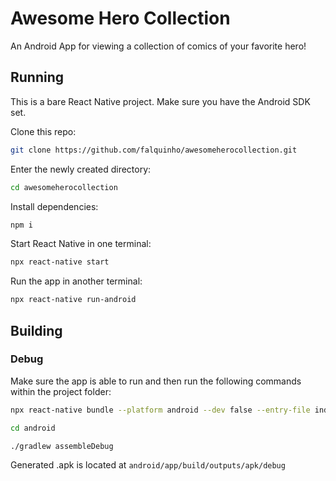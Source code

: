 # Awesome Hero Collection

An Android App for viewing a collection of comics of your favorite hero!

## Running

This is a  bare React Native project.
Make sure you have the Android SDK set.

Clone this repo:

```bash
git clone https://github.com/falquinho/awesomeherocollection.git
```

Enter the newly created directory:

```bash
cd awesomeherocollection
```

Install dependencies:

```bash
npm i
```

Start React Native in one terminal:

```bash
npx react-native start
```

Run the app in another terminal:

```bash
npx react-native run-android
```

## Building
### Debug
Make sure the app is able to run and then run the following commands within the project folder:
```bash
npx react-native bundle --platform android --dev false --entry-file index.js --bundle-output android/app/src/main/assets/index.android.bundle --assets-dest android/app/src/main/res
```

```bash
cd android
```

```bash
./gradlew assembleDebug
```

Generated .apk is located at ```android/app/build/outputs/apk/debug```